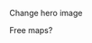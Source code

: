 <!-- update stats live. -->
<!-- update hosts live -->
<!-- update storage capacity live -->
<!-- update used storage live -->
<!-- Mailchimp integration. -->
<!-- Marketcap - add toFixed(1 -->
<!-- Standardize Stats Fonts -->
<!-- Remove top border from nav -->
<!-- Put resources dropdown at the top -->
<!-- Shrink da team page -->
<!-- Investors - Slider Component -->
<!-- Shrink down quote section -->
<!-- Technology Page -->
<!-- Get Siacoin -->

<!-- Use Siahub -->
Change hero image
<!-- Add a title "Sia Live Host Map" in the map overlay -->
<!-- Greyscale Favicon -->
Free maps?
<!-- Move map down -->
<!-- toFixed(1) for stats -->
<!-- reduce spacing b/w sections in home. -->
<!-- Make input box validate green on Thanks. -->
<!-- Github Live update stats -->
<!-- Make newsletter at bottom function -->
<!-- On contact click open up Groove Overlay. -->
<!-- Reduce spacing in About (Vision section) -->
<!-- Titles in Bios. -->
<!-- Same spacing between sections -->
<!-- Make link green (technology) -->
<!-- Outline Sia-UI in green. -->
<!-- Add counter on downloads page. -->

